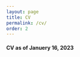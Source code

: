```yaml
---
layout: page
title: CV
permalink: /cv/
order: 2
---
```


#### CV as of Januery 16, 2023

<object data="../assets/cv_github.pdf" width="1000" height="1000" type='application/pdf'></object>